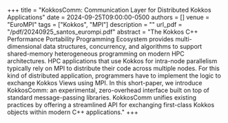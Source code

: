+++
title = "KokkosComm: Communication Layer for Distributed Kokkos Applications"
date = 2024-09-25T09:00:00-0500
authors = []
venue = "EuroMPI"
tags = ["Kokkos", "MPI"]
description = ""
url_pdf = "/pdf/20240925_santos_eurompi.pdf"
abstract = "The Kokkos C++ Performance Portability Programming Ecosystem provides multi-dimensional data structures, concurrency, and algorithms to support shared-memory heterogeneous programming on modern HPC architectures. HPC applications that use Kokkos for intra-node parallelism typically rely on MPI to distribute their code across multiple nodes. For this kind of distributed application, programmers have to implement the logic to exchange Kokkos Views using MPI. In this short-paper, we introduce KokkosComm: an experimental, zero-overhead interface built on top of standard message-passing libraries. KokkosComm unifies existing practices by offering a streamlined API for exchanging first-class Kokkos objects within modern C++ applications."
+++
